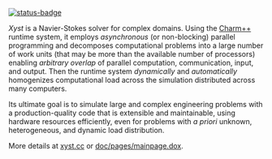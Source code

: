 [![status-badge](https://ci.codeberg.org/api/badges/xyst/xyst/status.svg)](https://ci.codeberg.org/xyst/xyst)

_Xyst_ is a Navier-Stokes solver for complex domains. Using the
[Charm++](http://charmplusplus.org/) runtime system, it employs _asynchronous_
(or non-blocking) parallel programming and decomposes computational problems
into a large number of work units (that may be more than the available number
of processors) enabling _arbitrary overlap_ of parallel computation,
communication, input, and output. Then the runtime system _dynamically_ and
_automatically_ homogenizes computational load across the simulation
distributed across many computers.

Its ultimate goal is to simulate large and complex engineering problems with a
production-quality code that is extensible and maintainable, using hardware
resources efficiently, even for problems with _a priori_ unknown,
heterogeneous, and dynamic load distribution.

More details at [xyst.cc](https://xyst.cc) or [doc/pages/mainpage.dox](doc/pages/mainpage.dox).
